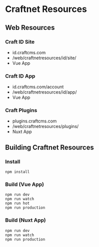 # Craftnet Resources

## Web Resources

### Craft ID Site
- id.craftcms.com
- /web/craftnetresources/id/site/
- Vue App

### Craft ID App
- id.craftcms.com/account
- /web/craftnetresources/id/app/
- Vue App

### Craft Plugins
- plugins.craftcms.com
- /web/craftnetresources/plugins/
- Nuxt App

## Building Craftnet Resources

### Install

    npm install

### Build (Vue App)

    npm run dev
    npm run watch
    npm run hot
    npm run production

### Build (Nuxt App)

    npm run dev
    npm run watch
    npm run production